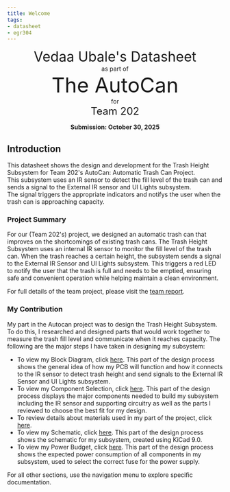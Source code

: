 ```yaml
---
title: Welcome
tags:
- datasheet
- egr304
---
```


<center>
<font size="6">Vedaa Ubale's Datasheet</font><br>
as part of<br>
<font size="8">The AutoCan</font><br>
for<br>
<font size="5">Team 202</font><br>

**Submission: October 30, 2025**
</center>

## Introduction

This datasheet shows the design and development for the Trash Height Subsystem for Team 202's AutoCan: Automatic Trash Can Project.  
This subsystem uses an IR sensor to detect the fill level of the trash can and sends a signal to the External IR sensor and UI Lights subsystem.  
The signal triggers the appropriate indicators and notifys the user when the trash can is approaching capacity.
### Project Summary

For our (Team 202's) project, we designed an automatic trash can that improves on the shortcomings of existing trash cans. The Trash Height Subsystem uses an internal IR sensor to monitor the fill level of the trash can. When the trash reaches a certain height, the subsystem sends a signal to the External IR Sensor and UI Lights subsystem. This triggers a red LED to notify the user that the trash is full and needs to be emptied, ensuring safe and convenient operation while helping maintain a clean environment.

For full details of the team project, please visit the [team report](https://egr304-2025-f-202.github.io/).

### My Contribution

My part in the Autocan project was to design the Trash Height Subsystem. To do this, I researched and designed parts that would work together to measure the trash fill level and communicate when it reaches capacity. The following are the major steps I have taken in designing my subsystem:  

- To view my Block Diagram, click [here](https://vedaau.github.io/01-Block-Diagram/Block-Diagram/). This part of the design process shows the general idea of how my PCB will function and how it connects to the IR sensor to detect trash height and send signals to the External IR Sensor and UI Lights subsystem. 
- To view my Component Selection, click [here](https://vedaau.github.io/02-Component-Selection/Component-Selection/). This part of the design process displays the major components needed to build my subsystem including the IR sensor and supporting circuitry as well as the parts I reviewed to choose the best fit for my design.
- To review details about materials used in my part of the project, click [here](https://vedaau.github.io/03-BOM/BOM/). 
- To view my Schematic, click [here](https://vedaau.github.io/04-Schematic/schematic/). This part of the design process shows the schematic for my subsystem, created using KiCad 9.0. 
- To view my Power Budget, click [here](https://vedaau.github.io/05-Power-Budget/Power-Budget/). This part of the design process shows the expected power consumption of all components in my subsystem, used to select the correct fuse for the power supply.

For all other sections, use the navigation menu to explore specific documentation.  
